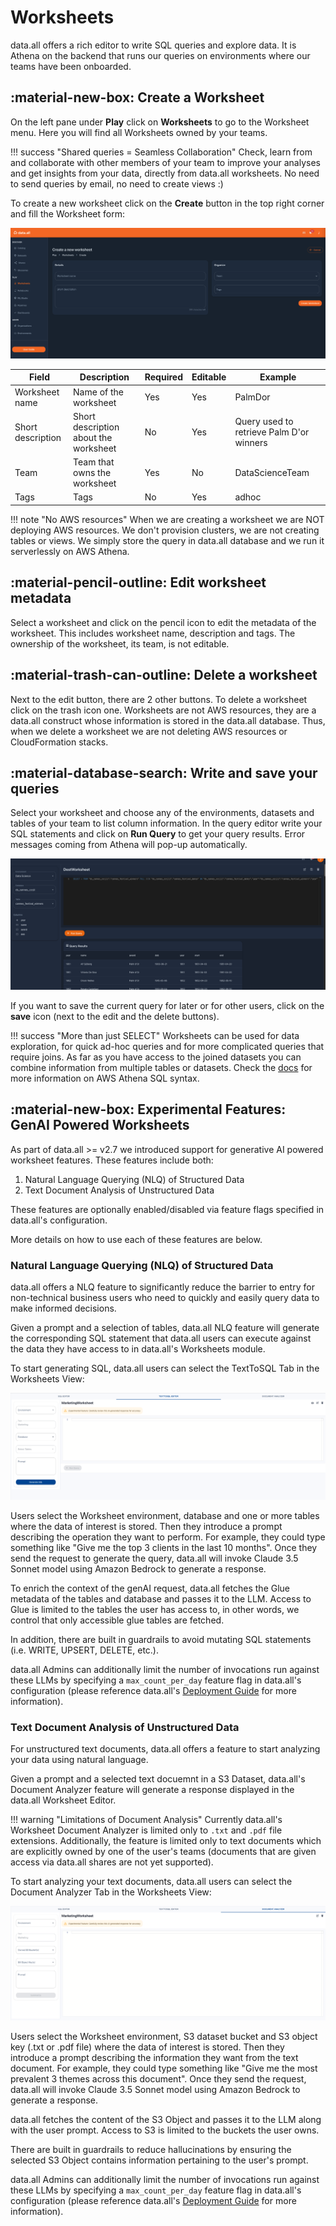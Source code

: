 # **Worksheets**

data.all offers a rich editor to write SQL queries and explore data. It is Athena on the backend that runs our queries
on environments where our teams have been onboarded.


## :material-new-box: **Create a Worksheet**
On the left pane under **Play** click on **Worksheets** to go to the Worksheet menu. Here you will find all
Worksheets owned by your teams.

!!! success "Shared queries = Seamless Collaboration"
    Check, learn from and collaborate with other members of your team to improve your analyses and get insights from
    your data, directly from data.all worksheets. No need to send queries by email, no need to create views :)


To create a new worksheet click on the **Create** button in the top right corner and fill the Worksheet form:

![worksheets](pictures/worksheets/ws_form.png#zoom#shadow)

| Field             | Description                                | Required | Editable |Example
|-------------------|--------------------------------------------|----------|----------|-------------
| Worksheet name    | Name of the worksheet                      | Yes      | Yes      |PalmDor
| Short description | Short description about the worksheet      | No       | Yes      |Query used to retrieve Palm D'or winners
| Team              | Team that owns the worksheet               | Yes      | No       |DataScienceTeam
| Tags              | Tags  | No       | Yes      |adhoc

!!! note "No AWS resources"
    When we are creating a worksheet we are NOT deploying AWS resources. We don't provision clusters, we are not creating
    tables or views. We simply store the query in data.all database and we run it serverlessly on AWS Athena.


## :material-pencil-outline: **Edit worksheet metadata**
Select a worksheet and click on the pencil icon to edit the metadata of the worksheet. This includes worksheet name,
description and tags. The ownership of the worksheet, its team, is not editable.

## :material-trash-can-outline: **Delete a worksheet**
Next to the edit button, there are 2 other buttons. To delete a worksheet click on the trash icon one. Worksheets
are not AWS resources, they are a data.all construct whose information is stored in the data.all database. Thus,
when we delete a worksheet we are not deleting AWS resources or CloudFormation stacks.

## :material-database-search: **Write and save your queries**
Select your worksheet and choose any of the environments, datasets and tables of your team to list column information.
In the query editor write your SQL statements and click on **Run Query** to get your query results. Error messages
coming from Athena will pop-up automatically.

![worksheets](pictures/worksheets/ws_joins.png#zoom#shadow)

If you want to save the current query for later or for other users, click on the **save** icon (next to the edit and the
delete buttons).

!!! success "More than just SELECT"
    Worksheets can be used for data exploration, for quick ad-hoc queries and for more complicated queries that require
    joins. As far as you have access to the joined datasets you can combine information from multiple tables or datasets.
    Check the <a href="https://docs.aws.amazon.com/athena/latest/ug/select.html" target="_blank">docs</a>
    for more information on AWS Athena SQL syntax.


## :material-new-box: **Experimental Features: GenAI Powered Worksheets**

As part of data.all >= v2.7 we introduced support for generative AI powered worksheet features. These features include both:

1. Natural Language Querying (NLQ) of Structured Data
2. Text Document Analysis of Unstructured Data

These features are optionally enabled/disabled via feature flags specified in data.all's configuration.

More details on how to use each of these features are below.

### Natural Language Querying (NLQ) of Structured Data

data.all offers a NLQ feature to significantly reduce the barrier to entry for non-technical business users who need to quickly and easily query data to make informed decisions.

Given a prompt and a selection of tables, data.all NLQ feature will generate the corresponding SQL statement that data.all users can execute against the data they have access to in data.all's Worksheets module.

To start generating SQL, data.all users can select the TextToSQL Tab in the Worksheets View:

![worksheets_nlq](pictures/worksheets/ws_text_to_sql.png#zoom#shadow)

Users select the Worksheet environment, database and one or more tables where the data of interest is stored. Then they introduce a prompt describing the operation they want to perform. For example, they could type something like "Give me the top 3 clients in the last 10 months". Once they send the request to generate the query, data.all will invoke Claude 3.5 Sonnet model using Amazon Bedrock to generate a response.

To enrich the context of the genAI request, data.all fetches the Glue metadata of the tables and database and passes it to the LLM. Access to Glue is limited to the tables the user has access to, in other words, we control that only accessible glue tables are fetched.

In addition, there are built in guardrails to avoid mutating SQL statements (i.e. WRITE, UPSERT, DELETE, etc.).

data.all Admins can additionally limit the number of invocations run against these LLMs by specifying a `max_count_per_day` feature flag in data.all's configuration (please reference data.all's [Deployment Guide](https://data-dot-all.github.io/dataall/deploy-aws/#configjson) for more information).


### Text Document Analysis of Unstructured Data

For unstructured text documents, data.all offers a feature to start analyzing your data using natural language.

Given a prompt and a selected text docuemnt in a S3 Dataset, data.all's Document Analyzer feature will generate a response displayed in the data.all Worksheet Editor. 

!!! warning "Limitations of Document Analysis"
    Currently data.all's Worksheet Document Analyzer is limited only to `.txt` and `.pdf` file extensions. Additionally, the feature is limited only to 
    text documents which are explicitly owned by one of the user's teams (documents that are given access via data.all shares are not yet supported).


To start analyzing your text documents, data.all users can select the Document Analyzer Tab in the Worksheets View:

![worksheets_unstructured](pictures/worksheets/ws_analyze_txt_doc.png#zoom#shadow)

Users select the Worksheet environment, S3 dataset bucket and S3 object key (.txt or .pdf file) where the data of interest is stored. Then they introduce a prompt describing the information they want from the text document. For example, they could type something like "Give me the most prevalent 3 themes across this document". Once they send the request, data.all will invoke Claude 3.5 Sonnet model using Amazon Bedrock to generate a response.

data.all fetches the content of the S3 Object and passes it to the LLM along with the user prompt. Access to S3 is limited to the buckets the user owns.

There are built in guardrails to reduce hallucinations by ensuring the selected S3 Object contains information pertaining to the user's prompt.

data.all Admins can additionally limit the number of invocations run against these LLMs by specifying a `max_count_per_day` feature flag in data.all's configuration (please reference data.all's [Deployment Guide](https://data-dot-all.github.io/dataall/deploy-aws/#configjson) for more information).

